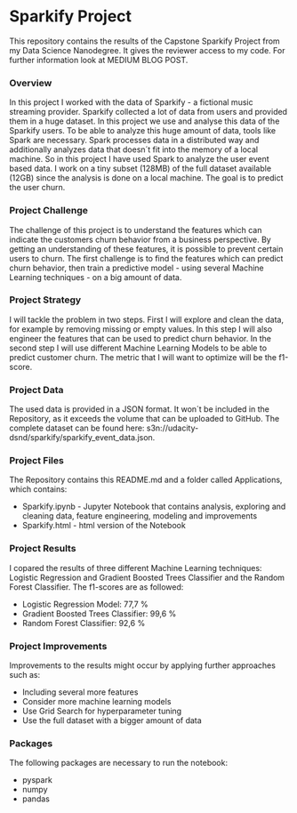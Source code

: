 # Sparkify Project

This repository contains the results of the Capstone Sparkify Project from my Data Science Nanodegree. It gives the reviewer access to my code. For further information look at MEDIUM BLOG POST.


### Overview
In this project I worked with the data of Sparkify - a fictional music streaming provider. Sparkify collected a lot of data from users and provided them in a huge dataset. In this project we use and analyse this data of the Sparkify users. To be able to analyze this huge amount of data, tools like Spark are necessary. Spark processes data in a distributed way and additionally analyzes data that doesn´t fit into the memory of a local machine. So in this project I have used Spark to analyze the user event based data. I work on a tiny subset (128MB) of the full dataset available (12GB) since the analysis is done on a local machine. The goal is to predict the user churn.

### Project Challenge
The challenge of this project is to understand the features which can indicate the customers churn behavior from a business perspective. By getting an understanding of these features, it is possible to prevent certain users to churn. The first challenge is to find the features which can predict churn behavior, then train a predictive model - using several Machine Learning techniques - on a big amount of data.

### Project Strategy
I will tackle the problem in two steps. First I will explore and clean the data, for example by removing missing or empty values. In this step I will also engineer the features that can be used to predict churn behavior. In the second step I will use different Machine Learning Models to be able to predict customer churn. The metric that I will want to optimize will be the f1-score.

### Project Data
The used data is provided in a JSON format. It won´t be included in the Repository, as it exceeds the volume that can be uploaded to GitHub. The complete dataset can be found here: s3n://udacity-dsnd/sparkify/sparkify_event_data.json.

### Project Files
The Repository contains this README.md and a folder called Applications, which contains:

- Sparkify.ipynb - Jupyter Notebook that contains analysis, exploring and cleaning data, feature engineering, modeling and improvements
- Sparkify.html - html version of the Notebook

### Project Results
I copared the results of three different Machine Learning techniques: Logistic Regression and Gradient Boosted Trees Classifier and the Random Forest Classifier. The f1-scores are as followed:

- Logistic Regression Model: 77,7 %
- Gradient Boosted Trees Classifier: 99,6 %
- Random Forest Classifier: 92,6 %

### Project Improvements
Improvements to the results might occur by applying further approaches such as:

- Including several more features
- Consider more machine learning models
- Use Grid Search for hyperparameter tuning
- Use the full dataset with a bigger amount of data

### Packages
The following packages are necessary to run the notebook:
- pyspark
- numpy
- pandas
